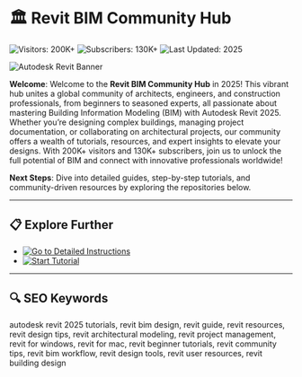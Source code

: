 # 🏛️ Revit BIM Community Hub  

![Visitors: 200K+](https://img.shields.io/badge/Visitors-200K+-ff9f43) ![Subscribers: 130K+](https://img.shields.io/badge/Subscribers-130K+-6ab04c) ![Last Updated: 2025](https://img.shields.io/badge/Last_Updated-2025-3498db)  

![Autodesk Revit Banner](https://api.prod.komododecks.com/redirector/recordings/4xVVPyav7u26IaFfa9xz/preview.jpg)  

**Welcome**: Welcome to the **Revit BIM Community Hub** in 2025! This vibrant hub unites a global community of architects, engineers, and construction professionals, from beginners to seasoned experts, all passionate about mastering Building Information Modeling (BIM) with Autodesk Revit 2025. Whether you’re designing complex buildings, managing project documentation, or collaborating on architectural projects, our community offers a wealth of tutorials, resources, and expert insights to elevate your designs. With 200K+ visitors and 130K+ subscribers, join us to unlock the full potential of BIM and connect with innovative professionals worldwide!  

**Next Steps**: Dive into detailed guides, step-by-step tutorials, and community-driven resources by exploring the repositories below.  

---

## 📋 Explore Further  

- [![Go to Detailed Instructions](https://img.shields.io/badge/Go_to_Detailed_Instructions-NOW-blueviolet)](https://github.com/Free-Revit-BIM-Community/Free-Revit-BIM-Design-Hub)  
- [![Start Tutorial](https://img.shields.io/badge/Start_Tutorial-NOW-blueviolet)](https://github.com/Free-Revit-BIM-Community/.github)  

---

## 🔍 SEO Keywords  

autodesk revit 2025 tutorials, revit bim design, revit guide, revit resources, revit design tips, revit architectural modeling, revit project management, revit for windows, revit for mac, revit beginner tutorials, revit community tips, revit bim workflow, revit design tools, revit user resources, revit building design
